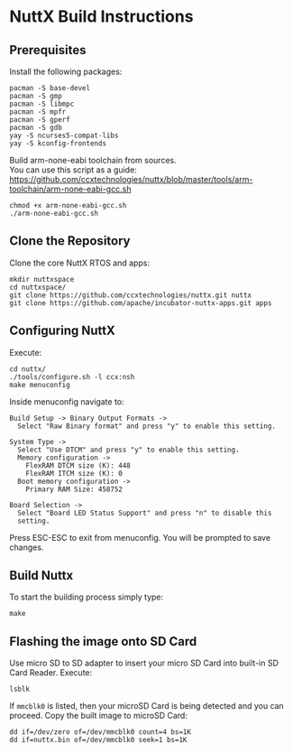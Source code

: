 # NuttX Build Instructions

## Prerequisites

Install the following packages:

    pacman -S base-devel
    pacman -S gmp
    pacman -S libmpc
    pacman -S mpfr
    pacman -S gperf
    pacman -S gdb
    yay -S ncurses5-compat-libs
    yay -S kconfig-frontends

Build arm-none-eabi toolchain from sources.\
You can use this script as a guide:\
https://github.com/ccxtechnologies/nuttx/blob/master/tools/arm-toolchain/arm-none-eabi-gcc.sh

    chmod +x arm-none-eabi-gcc.sh
    ./arm-none-eabi-gcc.sh

## Clone the Repository

Clone the core NuttX RTOS and apps:

    mkdir nuttxspace
    cd nuttxspace/
    git clone https://github.com/ccxtechnologies/nuttx.git nuttx
    git clone https://github.com/apache/incubator-nuttx-apps.git apps

## Configuring NuttX

Execute:

    cd nuttx/
    ./tools/configure.sh -l ccx:nsh
    make menuconfig

Inside menuconfig navigate to:

    Build Setup -> Binary Output Formats ->
      Select "Raw Binary format" and press "y" to enable this setting.

    System Type ->
      Select "Use DTCM" and press "y" to enable this setting.
      Memory configuration ->
        FlexRAM DTCM size (K): 448
        FlexRAM ITCM size (K): 0
      Boot memory configuration ->
        Primary RAM Size: 458752

    Board Selection ->
      Select "Board LED Status Support" and press "n" to disable this
      setting.

Press ESC-ESC to exit from menuconfig. You will be prompted to save
changes.

## Build Nuttx
To start the building process simply type:

    make

## Flashing the image onto SD Card

Use micro SD to SD adapter to insert your micro SD Card into built-in SD Card Reader.
Execute:

    lsblk

If `mmcblk0` is listed, then your microSD Card is being detected and you can proceed.
Copy the built image to microSD Card:

    dd if=/dev/zero of=/dev/mmcblk0 count=4 bs=1K
    dd if=nuttx.bin of=/dev/mmcblk0 seek=1 bs=1K
